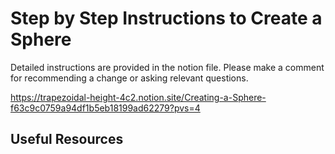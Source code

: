 # Step by Step Instructions to Create a Sphere

Detailed instructions are provided in the notion file. Please make a comment for recommending a change or asking relevant questions.

https://trapezoidal-height-4c2.notion.site/Creating-a-Sphere-f63c9c0759a94df1b5eb18199ad62279?pvs=4

## Useful Resources
